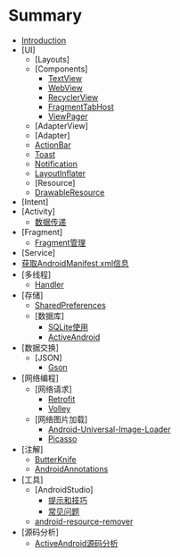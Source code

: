 
# Summary

* [Introduction](README.md)
* [UI]
   * [Layouts]
   * [Components]
       * [TextView](ui/textview.md)
       * [WebView](ui/webview.md)
       * [RecyclerView](ui/recyclerview.md)
       * [FragmentTabHost](ui/fragmenttabhost.md)
       * [ViewPager](ui/viewpager.md)
   * [AdapterView]
   * [Adapter]
   * [ActionBar](ui/actionbar.md)
   * [Toast](ui/toast.md)
   * [Notification](ui/notification.md)
   * [LayoutInflater](ui/layoutinflater.md)
   * [Resource]
   * [DrawableResource](resource/drawable-resource.md)
* [Intent]
* [Activity] 
   * [数据传递](activity/transmission-data.md)
* [Fragment]
   * [Fragment管理](fragment/manager.md)
* [Service]
* [获取AndroidManifest.xml信息](get_androidmanifest_info.md)
* [多线程]
   * [Handler](multithread/handler.md)
* [存储]
   * [SharedPreferences](data/sharedpreferences.md)
   * [数据库]
       * [SQLite使用](data/sqlite.md)
       * [ActiveAndroid](data/activeandroid.md)
* [数据交换]
   * [JSON]
       * [Gson](parse/gson.md)
* [网络编程]
   * [网络请求]
       * [Retrofit](net/retrofit.md)
       * [Volley](net/volley.md)
   * [网络图片加载]
       * [Android-Universal-Image-Loader](net/android-universal-image-loader.md)
       * [Picasso](net/picasso.md)
* [注解]
   * [ButterKnife](annotation/butterknife.md)
   * [AndroidAnnotations](annotation/androidannotations.md)
* [工具]
   * [AndroidStudio]
       * [提示和技巧](tools/android-studio/tips_and_tricks.md)
       * [常见问题](tools/android-studio/question.md)
   * [android-resource-remover](tools/android-resource-remover.md)     
* [源码分析]
   * [ActiveAndroid源码分析](source-analysis/activeandroid.md)
   

